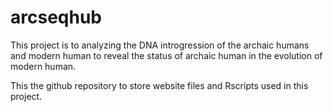 # arcseqhub

This project is to analyzing the DNA introgression of the archaic humans and modern human to reveal the status of archaic human in the evolution of modern human.

This the github repository to store website files and Rscripts used in this project.
